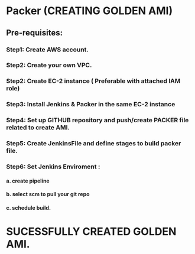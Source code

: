 # Packer (CREATING GOLDEN AMI)
## Pre-requisites:
### Step1: Create AWS account.
### Step2: Create your own VPC.
### Step2: Create EC-2 instance ( Preferable with attached IAM role)
### Step3: Install Jenkins & Packer in the same EC-2 instance
### Step4: Set up GITHUB repository and push/create PACKER file related to create AMI.
### Step5: Create JenkinsFile and define stages to build packer file.
### Step6: Set Jenkins Enviroment :
#### a. create pipeline
#### b. select scm to pull your git repo
#### c. schedule build.

# SUCESSFULLY CREATED GOLDEN AMI.
